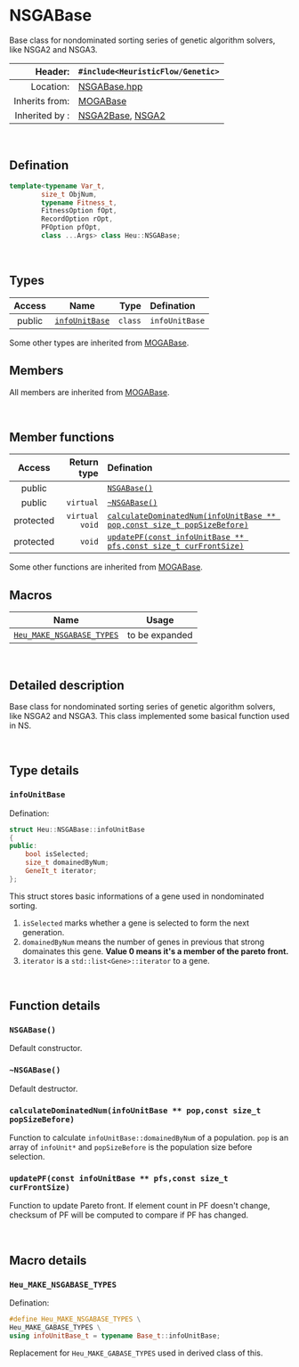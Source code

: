 # NSGABase
Base class for nondominated sorting series of genetic algorithm solvers, like NSGA2 and NSGA3.

| Header: | `#include<HeuristicFlow/Genetic>` |
| ----: | :---- |
| Location: | [NSGABase.hpp](../../Genetic/NSGABase.hpp) |
| Inherits from: | [MOGABase](./MOGABase.md) |
| Inherited by : | [NSGA2Base](./NSGA2Base.md), [NSGA2](./NSGA2.md) |

<br>

## Defination
```cpp
template<typename Var_t,
        size_t ObjNum,
        typename Fitness_t,
        FitnessOption fOpt,
        RecordOption rOpt,
        PFOption pfOpt,
        class ...Args> class Heu::NSGABase;
```
<br>

## Types
| Access | Name | Type | Defination |
| :----: | :----: | ----: | :---- |
| public | [`infoUnitBase`](#infounitbase) | `class` | `infoUnitBase` |

Some other types are inherited from [MOGABase](./MOGABase.md).
<br>

## Members
All members are inherited from [MOGABase](./MOGABase.md).

<br>

## Member functions
| Access | Return type | Defination |
| :----: | ----: | :---- |
| public |  | [`NSGABase()`](#nsgabase) |
| public | `virtual` | [`~NSGABase()`](#\~nsgabase) |
| protected | `virtual void` | [`calculateDominatedNum(infoUnitBase ** pop,const size_t popSizeBefore)`](#calculatedominatednuminfounitbase--popconst-size_t-popsizebefore) |
| protected | `void` | [`updatePF(const infoUnitBase ** pfs,const size_t curFrontSize)`](#updatepfconst-infounitbase--pfsconst-size_t-curfrontsize) |

Some other functions are inherited from [MOGABase](./MOGABase.md).
<br>

## Macros
| Name | Usage |
| :----: | :----: |
| [`Heu_MAKE_NSGABASE_TYPES`](#Heu_make_nsgabase_types) | to be expanded |

<br>

## Detailed description
Base class for nondominated sorting series of genetic algorithm solvers, like NSGA2 and NSGA3. This class implemented some basical function used in NS.

<br>

## Type details
### `infoUnitBase`
Defination:
```cpp
struct Heu::NSGABase::infoUnitBase
{
public:
    bool isSelected;
    size_t domainedByNum;
    GeneIt_t iterator;
};
```
This struct stores basic informations of a gene used in nondominated sorting.

1. `isSelected` marks whether a gene is selected to form the next generation.
2. `domainedByNum` means the number of genes in previous that strong domainates this gene. **Value 0 means it's a member of the pareto front.**
3. `iterator` is a `std::list<Gene>::iterator` to a gene.

<br>

## Function details
### `NSGABase()`
Default constructor.

### `~NSGABase()`
Default destructor.

### `calculateDominatedNum(infoUnitBase ** pop,const size_t popSizeBefore)`
Function to calculate `infoUnitBase::domainedByNum` of a population. `pop` is an array of `infoUnit*` and `popSizeBefore` is the population size before selection.

### `updatePF(const infoUnitBase ** pfs,const size_t curFrontSize)`
Function to update Pareto front. If element count in PF doesn't change, checksum of PF will be computed to compare if PF has changed.

<br>

## Macro details
### `Heu_MAKE_NSGABASE_TYPES`
Defination:
```cpp
#define Heu_MAKE_NSGABASE_TYPES \
Heu_MAKE_GABASE_TYPES \
using infoUnitBase_t = typename Base_t::infoUnitBase;
```
Replacement for `Heu_MAKE_GABASE_TYPES` used in derived class of this.